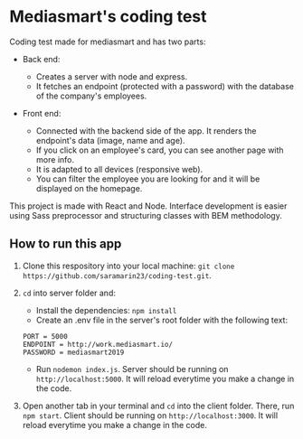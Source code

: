 # Mediasmart's coding test

Coding test made for mediasmart and has two parts:

- Back end:

  - Creates a server with node and express.
  - It fetches an endpoint (protected with a password) with the database of the company's employees.

- Front end:

  - Connected with the backend side of the app. It renders the endpoint's data (image, name and age).
  - If you click on an employee's card, you can see another page with more info.
  - It is adapted to all devices (responsive web).
  - You can filter the employee you are looking for and it will be displayed on the homepage.

This project is made with React and Node. Interface development is easier using Sass preprocessor and structuring classes with BEM methodology.

## How to run this app

1. Clone this respository into your local machine: `git clone https://github.com/saramarin23/coding-test.git`.
2. `cd` into server folder and:

   - Install the dependencies: `npm install`
   - Create an .env file in the server's root folder with the following text:

   ```
   PORT = 5000
   ENDPOINT = http://work.mediasmart.io/
   PASSWORD = mediasmart2019
   ```

   - Run `nodemon index.js`. Server should be running on `http://localhost:5000`.
     It will reload everytime you make a change in the code.

3. Open another tab in your terminal and `cd` into the client folder. There, run `npm start`. Client should be running on `http://localhost:3000`.
   It will reload everytime you make a change in the code.

